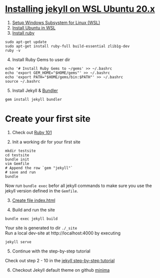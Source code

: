 
# [Installing jekyll on WSL Ubuntu 20.x](https://jekyllrb.com/docs/installation/ubuntu/)

1. [Setup Windows Subsystem for Linux (WSL)](https://docs.microsoft.com/en-us/windows/wsl/install-win10) 
2. [Install Ubuntu in WSL](https://ubuntu.com/wsl)
3. [Install ruby](https://www.ruby-lang.org/en/documentation/installation/#apt)
```
sudo apt-get update
sudo apt-get install ruby-full build-essential zlib1g-dev
ruby -v
```

4. Install Ruby Gems to user dir
```
echo '# Install Ruby Gems to ~/gems' >> ~/.bashrc
echo 'export GEM_HOME="$HOME/gems"' >> ~/.bashrc
echo 'export PATH="$HOME/gems/bin:$PATH"' >> ~/.bashrc
source ~/.bashrc
```

5. Install Jekyll & [Bundler](https://bundler.io/)
```
gem install jekyll bundler
```

# Create your first site

1. Check out [Ruby 101](https://jekyllrb.com/docs/ruby-101/)

2. Init a working dir for your first site
```
mkdir testsite
cd testsite
bundle init
vim Gemfile
# Append the row `gem "jekyll"`
# save and run
bundle
```
Now run `bundle exec` befor all jekyll commands to make sure you use the jekyll version defined in the `Gemfile`.

3. [Create file index.html](https://jekyllrb.com/docs/step-by-step/01-setup/#create-a-site)

4. Build and run the site
```
bundle exec jekyll build
```
Your site is generated to dir `./_site`  
Run a local dev-site at http://localhost:4000 by executing 
```
jekyll serve
```
5. Continue with the step-by-step tutorial

Check out step 2 - 10 in the [jekyll step-by-step tutorial](https://jekyllrb.com/docs/step-by-step/02-liquid/)

6. Checkout Jekyll default theme on github [minima](https://github.com/jekyll/minima)


